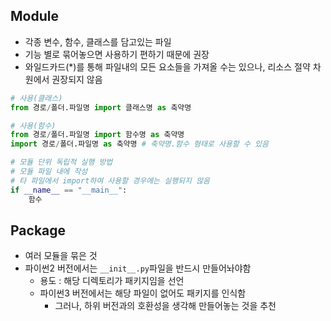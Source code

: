 ## Module

- 각종 변수, 함수, 클래스를 담고있는 파일
- 기능 별로 묶어놓으면 사용하기 편하기 때문에 권장
- 와일드카드(\*)를 통해 파일내의 모든 요소들을 가져올 수는 있으나, 리소스 절약 차원에서 권장되지 않음

```py
# 사용(클래스)
from 경로/폴더.파일명 import 클래스명 as 축약명

# 사용(함수)
from 경로/폴더.파일명 import 함수명 as 축약명
import 경로/폴더.파일명 as 축약명 # 축약명.함수 형태로 사용할 수 있음

# 모듈 단위 독립적 실행 방법
# 모듈 파일 내에 작성
# 타 파일에서 import하여 사용할 경우에는 실행되지 않음
if __name__ == "__main__":
    함수
```

## Package

- 여러 모듈을 묶은 것
- 파이썬2 버전에서는 `__init__.py`파일을 반드시 만들어놔야함
  - 용도 : 해당 디렉토리가 패키지임을 선언
  - 파이썬3 버전에서는 해당 파일이 없어도 패키지를 인식함
    - 그러나, 하위 버전과의 호환성을 생각해 만들어놓는 것을 추천
